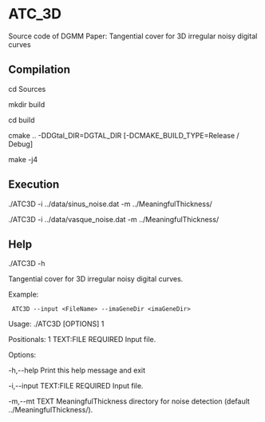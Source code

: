 # ATC_3D
Source code of DGMM Paper: Tangential cover for 3D irregular noisy digital curves

## Compilation

cd Sources

mkdir build

cd build

cmake .. -DDGtal_DIR=DGTAL_DIR [-DCMAKE_BUILD_TYPE=Release / Debug]

make -j4

## Execution
./ATC3D -i ../data/sinus_noise.dat -m ../MeaningfulThickness/

./ATC3D -i ../data/vasque_noise.dat -m ../MeaningfulThickness/

## Help
./ATC3D -h

Tangential cover for 3D irregular noisy digital curves.

Example:

 	 ATC3D --input <FileName> --imaGeneDir <imaGeneDir> 

Usage: ./ATC3D [OPTIONS] 1

Positionals:
  1 TEXT:FILE REQUIRED                  Input file.

Options:

  -h,--help                             Print this help message and exit
  
  -i,--input TEXT:FILE REQUIRED         Input file.
  
  -m,--mt TEXT                          MeaningfulThickness directory for noise detection (default ../MeaningfulThickness/).
 
